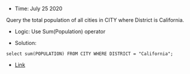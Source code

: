 * Time: July 25 2020

Query the total population of all cities in CITY where District is California.

* Logic: Use Sum(Population) operator

* Solution:
```
select sum(POPULATION) FROM CITY WHERE DISTRICT = "California";
```
* [Link](https://www.hackerrank.com/challenges/revising-aggregations-sum/problem?h_r=next-challenge&h_v=zen&h_r=next-challenge&h_v=zen)

